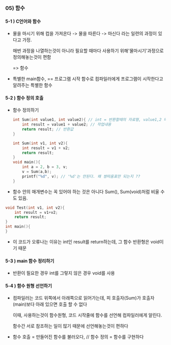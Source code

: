 ### 05) 함수

#### 5-1 ) C언어와 함수

- 물을 마시기 위해 컵을 가져온다 -> 물을 따른다 -> 마신다 라는 일련의 과정이 있다고 가정.

  매번 과정을 나열하는것이 아니라 필요할 때마다 사용하기 위해'물마시기'과정으로 정의해놓는것이 편함 

  => 함수

- 특별한 main함수, == 프로그램 시작 함수로 컴파일러에게 프로그램이 시작한다고 알려주는 특별한 함수

#### 5-2 ) 함수 정의 호출

- 함수 정의하기

  ```c
  int Sum(int value1, int value2){ // int = 반환할때의 자료형, value1,2 매개변수
      int result = value1 + value2; // 작업내용
      return result; // 반환값
  }
  ```

  ```c
  int Sum(int v1, int v2){
      int result = v1 + v2;
      return result;
  }
  void main(){
      int a = 2, b = 3, v;
      v = Sum(a,b);
      printf("%d", v); // '%d'는 안된다. 왜 쌍따옴표만 되는지 ??
  }
  ```

- 함수 안의 매개변수는 꼭 있어야 하는 것은 아니다 Sum(), Sum(void)처럼 비울 수도 있음.

```c
void Test(int v1, int v2){
    int result = v1+v2;
    return result;
}
int main(){
}
```

-  이 코드가 오류나는 이유는 int인 result를 return하는데,  그 함수 반환형은 void이기 때문

#### 5-3 ) main 함수 정리하기

- 반환이 필요한 경우 int를 그렇지 않은 경우 void를 사용

#### 5-4 ) 함수 원형 선언하기

- 컴파일러는 코드 위쪽에서 아래쪽으로 읽어가는데, 피 호출자(Sum)가 호출자(main)보다 아래 있으면 호출 할 수 없다

  이때, 사용하는것이 함수원형, 코드 시작줄에 함수를 선언해 컴파일러에게 알린다.

  함수간 서로 참조하는 일이 많기 때문에 선언해놓는것이 편하다

- 함수 호출 = 만들어진 함수를 불러오다, // 함수 정의 = 함수를 구현하다

  
